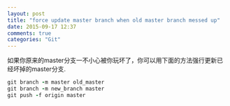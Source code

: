 ```yaml
---
layout: post
title: "force update master branch when old master branch messed up"
date: 2015-09-17 12:37
comments: true
categories: "Git"
---
```

如果你原来的master分支一不小心被你玩坏了，你可以用下面的方法强行更新已经坏掉的master分支.
```ruby
git branch -m master old_master
git branch -m new_branch master
git push -f origin master
```
